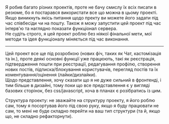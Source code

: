 Я робив багато різних проектів, проте не бачу смислу їх всіх писати в резюме, бо я постарався використати все що можна в цьому проекті.<br>
Якщо виникнуть якісь питання щодо пректу ви можете його задати під час співбесіди чи на пошту. Також я можу запустити цей проект під час інтерв'ю та наглядно показати функціонал сервера.<br>
Не судіть строго, я цей проект роблю без ніякої фінальної мети, мої методи та ідея функціоналу міняється під час виконання.
<hr>
Цей проект все ще під розробкою (нових фіч, таких як Чат, кастомізація та ін.), проте деякі основні функції уже працюють, такі як реєстрація, підтвердження пошти при реєстрації, редагування профілю, створення нових постів, підписка/блокування користувачів, перегляд постів та їх коментування/оцінення (лайки/дизлайки).<br>
Щодо представлення, хочу сказати що я не дуже сильний в фронтенді, і тим більше в дизайні, тому поки що все представлення є у вигляді базових сторінок, без css/javascript, хоча в планах є розібратись із цим.<br>


Структура проекту: не зважайте на структуру проекту, я його роблю сам, тому я посортував його під свою руку, якщо я буду працювати не сам, то мені не буде складно перейти на ваш тип структури (та й, якщо що, не складно рефакторнути).

